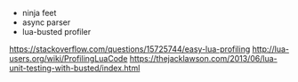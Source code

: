 - ninja feet
- async parser
- lua-busted profiler

https://stackoverflow.com/questions/15725744/easy-lua-profiling
http://lua-users.org/wiki/ProfilingLuaCode
https://thejacklawson.com/2013/06/lua-unit-testing-with-busted/index.html
